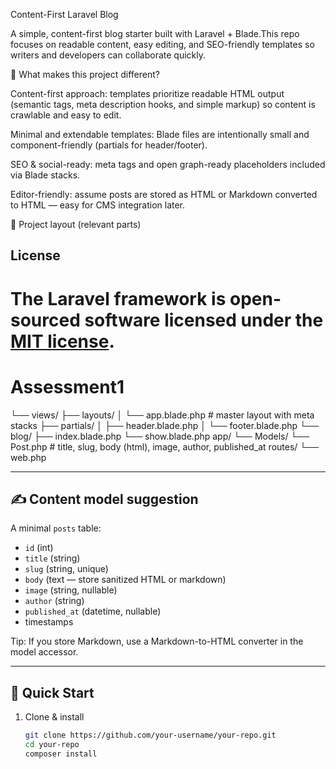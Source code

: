 Content-First Laravel Blog

A simple, content-first blog starter built with Laravel + Blade.This repo focuses on readable content, easy editing, and SEO-friendly templates so writers and developers can collaborate quickly.

🔎 What makes this project different?

Content-first approach: templates prioritize readable HTML output (semantic tags, meta description hooks, and simple markup) so content is crawlable and easy to edit.

Minimal and extendable templates: Blade files are intentionally small and component-friendly (partials for header/footer).

SEO & social-ready: meta tags and open graph-ready placeholders included via Blade stacks.

Editor-friendly: assume posts are stored as HTML or Markdown converted to HTML — easy for CMS integration later.

📂 Project layout (relevant parts)

## License

The Laravel framework is open-sourced software licensed under the [MIT license](https://opensource.org/licenses/MIT).
=======

# Assessment1

└── views/
├── layouts/
│ └── app.blade.php # master layout with meta stacks
├── partials/
│ ├── header.blade.php
│ └── footer.blade.php
└── blog/
├── index.blade.php
└── show.blade.php
app/
└── Models/
└── Post.php # title, slug, body (html), image, author, published_at
routes/
└── web.php

---

## ✍️ Content model suggestion

A minimal `posts` table:

- `id` (int)
- `title` (string)
- `slug` (string, unique)
- `body` (text — store sanitized HTML or markdown)
- `image` (string, nullable)
- `author` (string)
- `published_at` (datetime, nullable)
- timestamps

Tip: If you store Markdown, use a Markdown-to-HTML converter in the model accessor.

---

## 🚀 Quick Start

1. Clone & install
   ```bash
   git clone https://github.com/your-username/your-repo.git
   cd your-repo
   composer install
